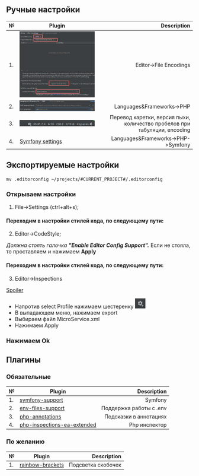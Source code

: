 ## Ручные настройки
| №   | Plugin           | Description  |
| --- |-------------| -----:|
| 1.  | ![UTF-8](https://raw.githubusercontent.com/demoneno4ec/PhpStormSettings/master/images/FileEncodings.png)                            | Editor->File Encodings |
| 2.  | ![Set version](https://raw.githubusercontent.com/demoneno4ec/PhpStormSettings/master/images/SetPhpVersion.png)                       | Languages&Frameworks->PHP |
| 3.  | ![Set editor settings](https://raw.githubusercontent.com/demoneno4ec/PhpStormSettings/master/images/SetEditorSettings.png)                            | Перевод каретки, версия пыхи, количество пробелов при табуляции, encoding |
| 4.  | [Symfony settings](https://github.com/demoneno4ec/PhpStormSettings/tree/master/images/symfony)   | Languages&Frameworks->PHP->Symfony |

## Экспортируемые настройки

```shell
mv .editorconfig ~/projects/#CURRENT_PROJECT#/.editorconfig
```

### Открываем настройки
1. File->Settings (ctrl+alt+s);

#### Переходим в настройки стилей кода, по следующему пути: 
2. Editor->CodeStyle;

_Должна стоять галочка **"Enable Editor Config Support".**_
Если не стояла, то проставляем и нажимаем **Apply**

#### Переходим в настройки стилей кода, по следующему пути:

3. Editor->Inspections
   
[Spoiler](https://github.com/demoneno4ec/PhpStormSettings/blob/master/images/InspectionsExport.png)

- Напротив select Profile нажимаем шестеренку ![settings](https://raw.githubusercontent.com/demoneno4ec/PhpStormSettings/master/images/Settings.png "settings")
- В выпадающем меню, нажимаем export 
- Выбираем файл MicroService.xml
- Нажимаем Apply

### Нажимаем Ok


## Плагины

### Обязательные

| №   | Plugin           | Description  |
| --- |-------------| -----:|
| 1.  | [symfony-support](https://plugins.jetbrains.com/plugin/7219-symfony-support)                            | Symfony |
| 2.  | [env-files-support](https://plugins.jetbrains.com/plugin/9525--env-files-support)                       | Поддержка работы с .env |
| 3.  | [php-annotations](https://plugins.jetbrains.com/plugin/7320-php-annotations)                            | Подсказки в аннотациях |
| 4.  | [php-inspections-ea-extended](https://plugins.jetbrains.com/plugin/7622-php-inspections-ea-extended-)   | Php инспектор |

### По желанию

| №   | Plugin | Description  |
| --- |-------------| -----:|
| 1.  | [rainbow-brackets](https://plugins.jetbrains.com/plugin/10080-rainbow-brackets) | Подсветка скобочек |
